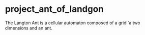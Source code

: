 # project_ant_of_landgon
The Langton Ant is a cellular automaton composed of a grid 'a two dimensions and an ant.
